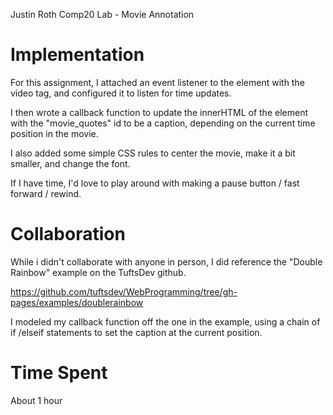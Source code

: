 Justin Roth
Comp20 Lab - Movie Annotation

# Implementation
For this assignment, I attached an event listener to the element with the video tag, and configured it to listen for time updates. 

I then wrote a callback function to update the innerHTML of the element with the "movie_quotes" id to be a caption, depending on the current time position in the movie.

I also added some simple CSS rules to center the movie, make it a bit smaller,
and change the font. 

If I have time, I'd love to play around with making a pause button / fast forward / rewind. 

# Collaboration
While i didn't collaborate with anyone in person, I did reference the "Double Rainbow" example on the TuftsDev github. 

https://github.com/tuftsdev/WebProgramming/tree/gh-pages/examples/doublerainbow

I modeled my callback function off the one in the example, using a chain of
if /elseif statements to set the caption at the current position. 

# Time Spent
About 1 hour
